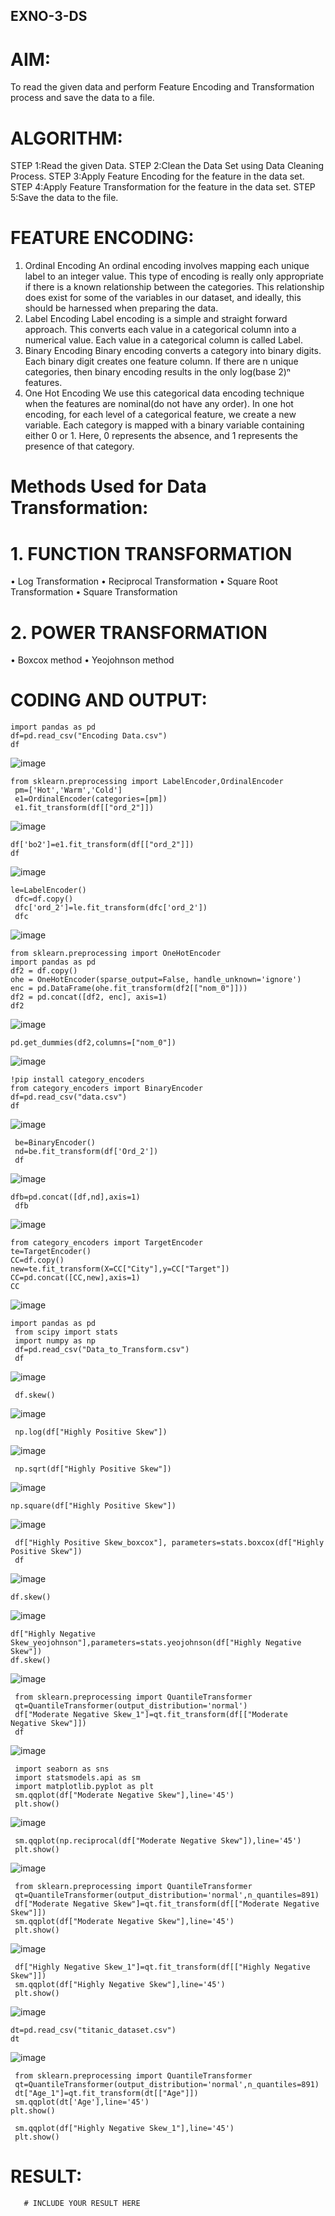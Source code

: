 ## EXNO-3-DS

# AIM:
To read the given data and perform Feature Encoding and Transformation process and save the data to a file.

# ALGORITHM:
STEP 1:Read the given Data.
STEP 2:Clean the Data Set using Data Cleaning Process.
STEP 3:Apply Feature Encoding for the feature in the data set.
STEP 4:Apply Feature Transformation for the feature in the data set.
STEP 5:Save the data to the file.

# FEATURE ENCODING:
1. Ordinal Encoding
An ordinal encoding involves mapping each unique label to an integer value. This type of encoding is really only appropriate if there is a known relationship between the categories. This relationship does exist for some of the variables in our dataset, and ideally, this should be harnessed when preparing the data.
2. Label Encoding
Label encoding is a simple and straight forward approach. This converts each value in a categorical column into a numerical value. Each value in a categorical column is called Label.
3. Binary Encoding
Binary encoding converts a category into binary digits. Each binary digit creates one feature column. If there are n unique categories, then binary encoding results in the only log(base 2)ⁿ features.
4. One Hot Encoding
We use this categorical data encoding technique when the features are nominal(do not have any order). In one hot encoding, for each level of a categorical feature, we create a new variable. Each category is mapped with a binary variable containing either 0 or 1. Here, 0 represents the absence, and 1 represents the presence of that category.

# Methods Used for Data Transformation:
  # 1. FUNCTION TRANSFORMATION
• Log Transformation
• Reciprocal Transformation
• Square Root Transformation
• Square Transformation
  # 2. POWER TRANSFORMATION
• Boxcox method
• Yeojohnson method

# CODING AND OUTPUT:
 ```
import pandas as pd
df=pd.read_csv("Encoding Data.csv")
df
```
![image](https://github.com/user-attachments/assets/cbdffb8c-3a86-48ee-b766-a468ad5cbd49)
```
from sklearn.preprocessing import LabelEncoder,OrdinalEncoder
 pm=['Hot','Warm','Cold']
 e1=OrdinalEncoder(categories=[pm])
 e1.fit_transform(df[["ord_2"]])
```
![image](https://github.com/user-attachments/assets/ed9f0ed1-2a49-4fc2-9555-2b2bf8eb638a)

 ```
df['bo2']=e1.fit_transform(df[["ord_2"]])
 df
```
![image](https://github.com/user-attachments/assets/4543142d-8666-48e0-b7e8-bc6e0eea4c42)
```
le=LabelEncoder()
 dfc=df.copy()
 dfc['ord_2']=le.fit_transform(dfc['ord_2'])
 dfc
```
![image](https://github.com/user-attachments/assets/3a3142b9-83a7-4a37-a37c-31d3d899d143)
```
from sklearn.preprocessing import OneHotEncoder
import pandas as pd
df2 = df.copy() 
ohe = OneHotEncoder(sparse_output=False, handle_unknown='ignore')  
enc = pd.DataFrame(ohe.fit_transform(df2[["nom_0"]]))
df2 = pd.concat([df2, enc], axis=1)
df2
```
![image](https://github.com/user-attachments/assets/f8d807b7-e4eb-4051-a1b0-ee7cf5e4ee48)
```
pd.get_dummies(df2,columns=["nom_0"])
```
![image](https://github.com/user-attachments/assets/c6f78e52-3889-494e-a008-a4045ee159c9)

```
!pip install category_encoders
from category_encoders import BinaryEncoder
df=pd.read_csv("data.csv")
df
```
![image](https://github.com/user-attachments/assets/3a3def1f-a9f9-468e-80f2-532299f33b3c)
```
 be=BinaryEncoder()
 nd=be.fit_transform(df['Ord_2'])
 df
```
![image](https://github.com/user-attachments/assets/287afcfc-f8b1-4732-a01f-b6042c9e4d73)

```
dfb=pd.concat([df,nd],axis=1)
 dfb
```
![image](https://github.com/user-attachments/assets/8e43fe20-135d-40ab-80bc-252bdf989323)

```
from category_encoders import TargetEncoder
te=TargetEncoder()
CC=df.copy()
new=te.fit_transform(X=CC["City"],y=CC["Target"])
CC=pd.concat([CC,new],axis=1)
CC
```
![image](https://github.com/user-attachments/assets/1400a965-a651-4f2f-adf2-1da6da6220ca)

```
import pandas as pd
 from scipy import stats
 import numpy as np
 df=pd.read_csv("Data_to_Transform.csv")
 df
```
![image](https://github.com/user-attachments/assets/e4255512-f20c-4faf-9085-4b12a1d9de67)

```
 df.skew()
```
![image](https://github.com/user-attachments/assets/4dcbdd91-28a7-416e-822d-64a5a84e475c)

```
 np.log(df["Highly Positive Skew"])
```
![image](https://github.com/user-attachments/assets/1fa6549e-e0cf-40de-b537-43802df574a1)

```
 np.sqrt(df["Highly Positive Skew"])
```
![image](https://github.com/user-attachments/assets/41e79e15-ba77-4d0b-800e-a750aeadfdbb)

```
np.square(df["Highly Positive Skew"])
```
![image](https://github.com/user-attachments/assets/f2421ffc-86ee-434a-ac23-835b8ac2e7d9)
```
 df["Highly Positive Skew_boxcox"], parameters=stats.boxcox(df["Highly Positive Skew"])
 df
```
![image](https://github.com/user-attachments/assets/30a7c5fb-5742-4c60-87a3-60f1466585dc)
```
df.skew()
```
![image](https://github.com/user-attachments/assets/c501b32f-3479-4604-b9d8-063e61e33054)
```
df["Highly Negative Skew_yeojohnson"],parameters=stats.yeojohnson(df["Highly Negative Skew"])
df.skew()
```
![image](https://github.com/user-attachments/assets/ddc10e78-baa4-4fe1-864a-552f1a0ae1ea)

```
 from sklearn.preprocessing import QuantileTransformer
 qt=QuantileTransformer(output_distribution='normal')
 df["Moderate Negative Skew_1"]=qt.fit_transform(df[["Moderate Negative Skew"]])
 df
```
![image](https://github.com/user-attachments/assets/7f5ff964-d43e-45d9-b3ac-1dbd5e4454f1)

```
 import seaborn as sns
 import statsmodels.api as sm
 import matplotlib.pyplot as plt
 sm.qqplot(df["Moderate Negative Skew"],line='45')
 plt.show()
```
![image](https://github.com/user-attachments/assets/4bcda7fb-93b9-4969-9171-93ec2a73aa2a)
```
 sm.qqplot(np.reciprocal(df["Moderate Negative Skew"]),line='45')
 plt.show()
```
![image](https://github.com/user-attachments/assets/ffd89575-94bb-460c-8fb8-b55361f8535c)
```
 from sklearn.preprocessing import QuantileTransformer
 qt=QuantileTransformer(output_distribution='normal',n_quantiles=891)
 df["Moderate Negative Skew"]=qt.fit_transform(df[["Moderate Negative Skew"]])
 sm.qqplot(df["Moderate Negative Skew"],line='45')
 plt.show()
```
![image](https://github.com/user-attachments/assets/51a9ccad-3818-4cb2-9dac-bca4f2d1ba82)
```
 df["Highly Negative Skew_1"]=qt.fit_transform(df[["Highly Negative Skew"]])
 sm.qqplot(df["Highly Negative Skew"],line='45')
 plt.show()
```
![image](https://github.com/user-attachments/assets/f4804ef6-00ba-4ce3-900a-c2bf88f4ffa9)
```
dt=pd.read_csv("titanic_dataset.csv")
dt
```
![image](https://github.com/user-attachments/assets/0806dabf-4d68-4a4a-9ea6-a5ac80cb4053)
```
 from sklearn.preprocessing import QuantileTransformer
 qt=QuantileTransformer(output_distribution='normal',n_quantiles=891)
 dt["Age_1"]=qt.fit_transform(dt[["Age"]])
 sm.qqplot(dt['Age'],line='45') 
plt.show()
```
```
 sm.qqplot(df["Highly Negative Skew_1"],line='45')
 plt.show()
```

# RESULT:
       # INCLUDE YOUR RESULT HERE

       
